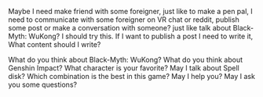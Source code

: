 Maybe I need make friend with some foreigner, just like to make a pen pal, I need to communicate with some foreigner on VR chat or reddit, publish some post or make a conversation with someone? just like talk about Black-Myth: WuKong? I should try this. If I want to publish a post I need to write it, What content should I write?

What do you think about Black-Myth: WuKong?
What do you think about Genshin Impact? What character is your favorite?
May I talk about Spell disk? Which combination is the best in this game?
May I help you?
May I ask you some questions?
